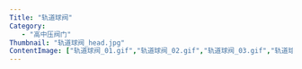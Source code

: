 ```yaml
---
Title: "轨道球阀"
Category:
   - "高中压阀门"
Thumbnail: "轨道球阀_head.jpg"
ContentImage: ["轨道球阀_01.gif","轨道球阀_02.gif","轨道球阀_03.gif","轨道球阀_04.gif","轨道球阀_05.gif"]
---
```

